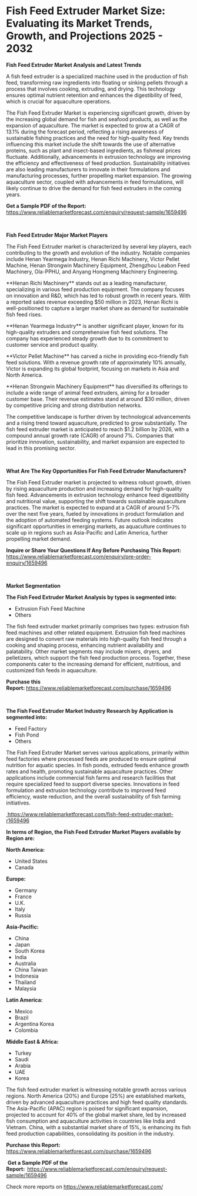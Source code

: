 <p><h1>Fish Feed Extruder Market Size: Evaluating its Market Trends, Growth, and Projections 2025 - 2032</h1></p><p><strong>Fish Feed Extruder Market Analysis and Latest Trends</strong></p>
<p><p>A fish feed extruder is a specialized machine used in the production of fish feed, transforming raw ingredients into floating or sinking pellets through a process that involves cooking, extruding, and drying. This technology ensures optimal nutrient retention and enhances the digestibility of feed, which is crucial for aquaculture operations.</p><p>The Fish Feed Extruder Market is experiencing significant growth, driven by the increasing global demand for fish and seafood products, as well as the expansion of aquaculture. The market is expected to grow at a CAGR of 13.1% during the forecast period, reflecting a rising awareness of sustainable fishing practices and the need for high-quality feed. Key trends influencing this market include the shift towards the use of alternative proteins, such as plant and insect-based ingredients, as fishmeal prices fluctuate. Additionally, advancements in extrusion technology are improving the efficiency and effectiveness of feed production. Sustainability initiatives are also leading manufacturers to innovate in their formulations and manufacturing processes, further propelling market expansion. The growing aquaculture sector, coupled with advancements in feed formulations, will likely continue to drive the demand for fish feed extruders in the coming years.</p></p>
<p><strong>Get a Sample PDF of the Report:&nbsp;</strong> <a href="https://www.reliablemarketforecast.com/enquiry/request-sample/1659496?utm_campaign=2248&utm_medium=2&utm_source=Github&utm_content=ia&utm_term=08042025&utm_id=fish-feed-extruder">https://www.reliablemarketforecast.com/enquiry/request-sample/1659496</a></p>
<p>&nbsp;</p>
<p><strong>Fish Feed Extruder Major Market Players</strong></p>
<p><p>The Fish Feed Extruder market is characterized by several key players, each contributing to the growth and evolution of the industry. Notable companies include Henan Yearmega Industry, Henan Richi Machinery, Victor Pellet Machine, Henan Strongwin Machinery Equipment, Zhengzhou Leabon Feed Machinery, Ola-PPHU, and Anyang Hongmeng Machinery Engineering.</p><p>**Henan Richi Machinery** stands out as a leading manufacturer, specializing in various feed production equipment. The company focuses on innovation and R&D, which has led to robust growth in recent years. With a reported sales revenue exceeding $50 million in 2023, Henan Richi is well-positioned to capture a larger market share as demand for sustainable fish feed rises.</p><p>**Henan Yearmega Industry** is another significant player, known for its high-quality extruders and comprehensive fish feed solutions. The company has experienced steady growth due to its commitment to customer service and product quality.</p><p>**Victor Pellet Machine** has carved a niche in providing eco-friendly fish feed solutions. With a revenue growth rate of approximately 10% annually, Victor is expanding its global footprint, focusing on markets in Asia and North America.</p><p>**Henan Strongwin Machinery Equipment** has diversified its offerings to include a wide range of animal feed extruders, aiming for a broader customer base. Their revenue estimates stand at around $30 million, driven by competitive pricing and strong distribution networks.</p><p>The competitive landscape is further driven by technological advancements and a rising trend toward aquaculture, predicted to grow substantially. The fish feed extruder market is anticipated to reach $1.2 billion by 2026, with a compound annual growth rate (CAGR) of around 7%. Companies that prioritize innovation, sustainability, and market expansion are expected to lead in this promising sector.</p></p>
<p>&nbsp;</p>
<p><strong>What Are The Key Opportunities For Fish Feed Extruder Manufacturers?</strong></p>
<p><p>The Fish Feed Extruder market is projected to witness robust growth, driven by rising aquaculture production and increasing demand for high-quality fish feed. Advancements in extrusion technology enhance feed digestibility and nutritional value, supporting the shift towards sustainable aquaculture practices. The market is expected to expand at a CAGR of around 5-7% over the next five years, fueled by innovations in product formulation and the adoption of automated feeding systems. Future outlook indicates significant opportunities in emerging markets, as aquaculture continues to scale up in regions such as Asia-Pacific and Latin America, further propelling market demand.</p></p>
<p><strong>Inquire or Share Your Questions If Any Before Purchasing This Report:</strong> <a href="https://www.reliablemarketforecast.com/enquiry/pre-order-enquiry/1659496?utm_campaign=2248&utm_medium=2&utm_source=Github&utm_content=ia&utm_term=08042025&utm_id=fish-feed-extruder">https://www.reliablemarketforecast.com/enquiry/pre-order-enquiry/1659496</a></p>
<p>&nbsp;</p>
<p><strong>Market Segmentation</strong></p>
<p><strong>The Fish Feed Extruder Market Analysis by types is segmented into:</strong></p>
<p><ul><li>Extrusion Fish Feed Machine</li><li>Others</li></ul></p>
<p><p>The fish feed extruder market primarily comprises two types: extrusion fish feed machines and other related equipment. Extrusion fish feed machines are designed to convert raw materials into high-quality fish feed through a cooking and shaping process, enhancing nutrient availability and palatability. Other market segments may include mixers, dryers, and pelletizers, which support the fish feed production process. Together, these components cater to the increasing demand for efficient, nutritious, and customized fish feeds in aquaculture.</p></p>
<p><strong>Purchase this Report:&nbsp;</strong><a href="https://www.reliablemarketforecast.com/purchase/1659496?utm_campaign=2248&utm_medium=2&utm_source=Github&utm_content=ia&utm_term=08042025&utm_id=fish-feed-extruder">https://www.reliablemarketforecast.com/purchase/1659496</a></p>
<p>&nbsp;</p>
<p><strong>The Fish Feed Extruder Market Industry Research by Application is segmented into:</strong></p>
<p><ul><li>Feed Factory</li><li>Fish Pond</li><li>Others</li></ul></p>
<p><p>The Fish Feed Extruder Market serves various applications, primarily within feed factories where processed feeds are produced to ensure optimal nutrition for aquatic species. In fish ponds, extruded feeds enhance growth rates and health, promoting sustainable aquaculture practices. Other applications include commercial fish farms and research facilities that require specialized feed to support diverse species. Innovations in feed formulation and extrusion technology contribute to improved feed efficiency, waste reduction, and the overall sustainability of fish farming initiatives.</p></p>
<p><a href="https://www.reliablemarketforecast.com/fish-feed-extruder-market-r1659496?utm_campaign=2248&utm_medium=2&utm_source=Github&utm_content=ia&utm_term=08042025&utm_id=fish-feed-extruder">&nbsp;https://www.reliablemarketforecast.com/fish-feed-extruder-market-r1659496</a></p>
<p><strong>In terms of Region, the Fish Feed Extruder Market Players available by Region are:</strong></p>
<p>
    <p> <strong> North America: </strong>
        <ul>
            <li>United States</li>
            <li>Canada</li>
        </ul>
        </p> 
    <p> <strong> Europe: </strong>
        <ul>
            <li>Germany</li>
            <li>France</li>
            <li>U.K.</li>
            <li>Italy</li>
            <li>Russia</li>
        </ul>
        </p> 
    <p> <strong> Asia-Pacific: </strong>
        <ul>
            <li>China</li>
            <li>Japan</li>
            <li>South Korea</li>
            <li>India</li>
            <li>Australia</li>
            <li>China Taiwan</li>
            <li>Indonesia</li>
            <li>Thailand</li>
            <li>Malaysia</li>
        </ul>
        </p> 
    <p> <strong> Latin America: </strong>
        <ul>
            <li>Mexico</li>
            <li>Brazil</li>
            <li>Argentina Korea</li>
            <li>Colombia</li>
        </ul>
        </p> 
    <p> <strong> Middle East & Africa: </strong>
        <ul>
            <li>Turkey</li>
            <li>Saudi</li>
            <li>Arabia</li>
            <li>UAE</li>
            <li>Korea</li>
        </ul>
    </p>
    </p>
<p><p>The fish feed extruder market is witnessing notable growth across various regions. North America (20%) and Europe (25%) are established markets, driven by advanced aquaculture practices and high feed quality standards. The Asia-Pacific (APAC) region is poised for significant expansion, projected to account for 40% of the global market share, led by increased fish consumption and aquaculture activities in countries like India and Vietnam. China, with a substantial market share of 15%, is enhancing its fish feed production capabilities, consolidating its position in the industry.</p></p>
<p><strong>Purchase this Report: </strong><a href="https://www.reliablemarketforecast.com/purchase/1659496?utm_campaign=2248&utm_medium=2&utm_source=Github&utm_content=ia&utm_term=08042025&utm_id=fish-feed-extruder">https://www.reliablemarketforecast.com/purchase/1659496</a></p>
<p>&nbsp;<strong>Get a Sample PDF of the Report:&nbsp;&nbsp;</strong><a href="https://www.reliablemarketforecast.com/enquiry/request-sample/1659496?utm_campaign=2248&utm_medium=2&utm_source=Github&utm_content=ia&utm_term=08042025&utm_id=fish-feed-extruder">https://www.reliablemarketforecast.com/enquiry/request-sample/1659496</a></p>
<p><strong></strong></p>
<p>Check more reports on <a href="https://www.reliablemarketforecast.com/?utm_campaign=2248&utm_medium=2&utm_source=Github&utm_content=ia&utm_term=08042025&utm_id=fish-feed-extruder">https://www.reliablemarketforecast.com/</a></p>